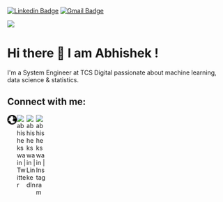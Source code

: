 [![Linkedin Badge](https://img.shields.io/badge/-LinkedIn-blue?style=for-the-badge&logo=Linkedin&logoColor=white&link=https://www.linkedin.com/in/abhishek-s-4a20819a/)](https://www.linkedin.com/in/abhishek-s-4a20819a/) [![Gmail Badge](https://img.shields.io/badge/-Gmail-c14438?style=for-the-badge&logo=Gmail&logoColor=white&link=mailto:abhiswain.it.20160@gmail.com)](abhiswain.it.2016@gmail.com@gmail.com)

![](https://komarev.com/ghpvc/?username=Abhiswain97)

# Hi there 👋 I am Abhishek !

I'm a System Engineer at TCS Digital passionate about machine learning, data science & statistics. 

## Connect with me:

[<img align="left" alt="abhishekswain.me" width="22px" src="https://raw.githubusercontent.com/iconic/open-iconic/master/svg/globe.svg" />][website]
[<img align="left" alt="abhishekswain | Twitter" width="22px" src="https://cdn.jsdelivr.net/npm/simple-icons@v3/icons/twitter.svg" />][twitter]
[<img align="left" alt="abhishekswain | LinkedIn" width="22px" src="https://cdn.jsdelivr.net/npm/simple-icons@v3/icons/linkedin.svg" />][linkedin]
[<img align="left" alt="abhishekswain | Instagram" width="22px" src="https://cdn.jsdelivr.net/npm/simple-icons@v3/icons/instagram.svg" />][instagram]

<br>

[website]: https://abhishekswain.me/
[twitter]: https://twitter.com/Abhi08asAs
[instagram]: https://www.instagram.com/abhiswain/
[linkedin]: https://www.linkedin.com/in/abhishek-s-4a20819a/

